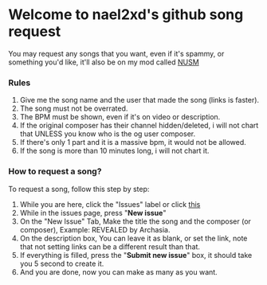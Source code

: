 # Welcome to nael2xd's github song request

You may request any songs that you want, even if it's spammy, or something you'd like, it'll also be on my mod called [NUSM](https://gamejolt.com/games/NUSM/886661)

### Rules
1. Give me the song name and the user that made the song (links is faster).
2. The song must not be overrated.
3. The BPM must be shown, even if it's on video or description.
4. If the original composer has their channel hidden/deleted, i will not chart that UNLESS you know who is the og user composer.
5. If there's only 1 part and it is a massive bpm, it would not be allowed.
6. If the song is more than 10 minutes long, i will not chart it.

### How to request a song?

To request a song, follow this step by step:
1. While you are here, click the "Issues" label or click [this](https://github.com/NAEL2XD/Songs-to-chart-Requests/issues/new/choose)
2. While in the issues page, press "**New issue**"
3. On the "New Issue" Tab, Make the title the song and the composer (or composer), Example: REVEALED by Archasia.
4. On the description box, You can leave it as blank, or set the link, note that not setting links can be a different result than that.
5. If everything is filled, press the "**Submit new issue**" box, it should take you 5 second to create it.
6. And you are done, now you can make as many as you want.
